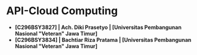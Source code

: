 # API-Cloud Computing
- **[C296BSY3827] | Ach. Diki Prasetyo    | [Universitas Pembangunan Nasional "Veteran" Jawa Timur]** 
- **[C296BSY3834] | Bachtiar Riza Pratama | [Universitas Pembangunan Nasional "Veteran" Jawa Timur]** 
